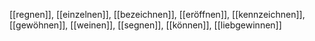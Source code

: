 [[regnen]], [[einzelnen]], [[bezeichnen]], [[eröffnen]], [[kennzeichnen]], [[gewöhnen]], [[weinen]], [[segnen]], [[können]], [[liebgewinnen]]